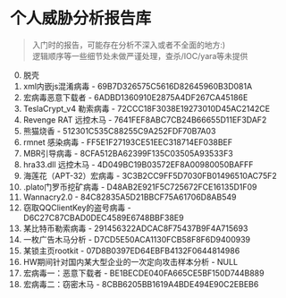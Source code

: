 # 个人威胁分析报告库

> 入门时的报告，可能存在分析不深入或者不全面的地方:)  
> 逻辑顺序等一些细节处未做严谨处理，查杀/IOC/yara等未提供    

000. 脱壳
001. xml内嵌js混淆病毒 - 69B7D326575C5616D82645960B3D081A
002. 宏病毒恶意下载者 - 6ADBD1360910E2875A4DF267CA45186E
003. TeslaCrypt_v4 勒索病毒 - 72CCC18F3038E19273010D45AC2142CE
004. Revenge RAT 远控木马 - 7641FEF8ABC7CB24B66655D11EF3DAF2
005. 熊猫烧香 - 512301C535C88255C9A252FDF70B7A03
006. rmnet 感染病毒 - FF5E1F27193CE51EEC318714EF038BEF
007. MBR引导病毒 - 8CFA512BA62399F135C03505A93533F3
008. hra33.dll 远控木马 - 4D049BC19B03572EF8A00980050BAFFF
009. 海莲花（APT-32）宏病毒 - 3C3B2CC9FF5D7030FB01496510AC75F2
010. .plato门罗币挖矿病毒 - D48AB2E921F5C725672FCE16135D1F09
011. Wannacry2.0 - 84C82835A5D21BBCF75A61706D8AB549    
012. 窃取QQClientKey的盗号病毒 - D6C27C87CBAD0DEC4589E6748BBF38E9     
013. 某比特币勒索病毒 - 291456322ADCAC8F75437B9F4A715693    
014. 一枚广告木马分析 - D7CD5E50ACA1130FCB58F8F6D9400939      
015. 某锁主页rootkit - 07D8B0397ED64EBFB4132F0644814986      
016. HW期间针对国内某大型企业的一次定向攻击样本分析 - NULL    
017. 宏病毒一：恶意下载者 - BE1BECDE040FA665CE5BF150D744B889
018. 宏病毒二：窃密木马 - 8CBB6205BB1619A4BDE494E90C2EBEB6  
  
